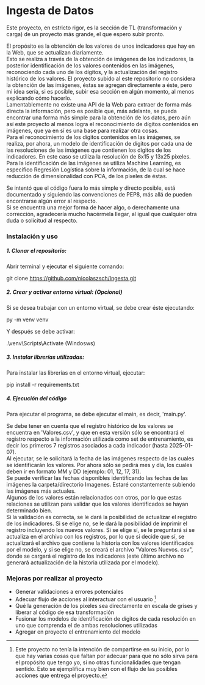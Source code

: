 # Ingesta de Datos

Este proyecto, en estricto rigor, es la sección de TL (transformación y carga) de un proyecto más grande, el que espero subir pronto.  
  
El propósito es la obtención de los valores de unos indicadores que hay en la Web, que se actualizan diariamente.  
Esto se realiza a través de la obtención de imágenes de los indicadores, la posterior identificación de los valores contenidos en las imágenes, reconociendo cada uno de los dígitos, y la actualización del registro histórico de los valores. El proyecto subido al este repositorio no considera la obtención de las imágenes, éstas se agregan directamente a éste, pero mi idea sería, si es posible, subir esa sección en algún momento, al menos explicando cómo hacerlo.  
Lamentablemente no existe una API de la Web para extraer de forma más directa la información, pero es posible que, más adelante, se pueda encontrar una forma más simple para la obtención de los datos, pero aún así este proyecto al menos logra el reconocimiento de dígitos contenidos en imágenes, que ya en sí es una base para realizar otra cosas.  
Para el reconocimiento de los dígitos contenidos en las imágenes, se realiza, por ahora, un modelo de identificación de dígitos por cada una de las resoluciones de las imágenes que contienen los dígitos de los indicadores. En este caso se utiliza la resolución de 8x15 y 13x25 pixeles. Para la identificación de las imágenes se utiliza Machine Learning, es específico Regresión Logística sobre la información, de la cual se hace reducción de dimensionalidad con PCA, de los pixeles de éstas.  
  
Se intentó que el código fuera lo más simple y directo posible, está documentado y siguiendo las convenciones de PEP8, más allá de pueden encontrarse algún error al respecto.  
Si se encuentra una mejor forma de hacer algo, o derechamente una corrección, agradecería mucho hacérmela llegar, al igual que cualquier otra duda o solicitud al respecto.  
  
### Instalación y uso

##### 1. Clonar el repositorio:

Abrir terminal y ejecutar el siguiente comando:

git clone https://github.com/nicolaszsch/Ingesta.git

##### 2. Crear y activar entorno virtual: (Opcional)

Si se desea trabajar con un entorno virtual, se debe crear éste ejecutando:

py -m venv venv

Y después se debe activar:

.\venv\Scripts\Activate   (Windosws)

##### 3. Instalar librerías utilizadas:

Para instalar las librerías en el entorno virtual, ejecutar:

pip install -r requirements.txt

##### 4. Ejecución del código

Para ejecutar el programa, se debe ejecutar el main, es decir, 'main.py'.

Se debe tener en cuenta que el registro histórico de los valores se encuentra en 'Valores.csv', y que en esta versión sólo se encontrará el registro respecto a la información utilizada como set de entrenamiento, es decir los primeros 7 registros asociados a cada indicador (hasta 2025-01-07).  
Al ejecutar, se le solicitará la fecha de las imágenes respecto de las cuales se identificarán los valores. Por ahora sólo se pedirá mes y día, los cuales deben ir en formato MM y DD (ejemplo: 01, 12, 17, 31).  
Se puede verificar las fechas disponibles identificando las fechas de las imágenes la carpeta/directorio Imagenes. Estaré constantemente subiendo las imágenes más actuales.  
Algunos de los valores están relacionados con otros, por lo que estas relaciones se utilizan para validar que los valores identificados se hayan determinado bien.  
Si la validación es correcta, se le dará la posibilidad de actualizar el registro de los indicadores. Si se elige no, se le dará la posibilidad de imprimir el registro incluyendo los nuevos valores. Si se elige sí, se le preguntará si se actualiza en el archivo con los registros, por lo que si decide que sí, se actualizará el archivo que contiene la historia con los valores identificados por el modelo, y si se elige no, se creará el archivo "Valores Nuevos. csv", donde se cargará el registro de los indicadores (este último archivo no generará actualización de la historia utilizada por el modelo).  
  
### Mejoras por realizar al proyecto

* Generar validaciones a errores potenciales
* Adecuar flujo de acciones al interactuar con el usuario [^1]
* Qué la generación de los pixeles sea directamente en escala de grises y liberar al código de esa transformación
* Fusionar los modelos de identificación de dígitos de cada resolución en uno que comprenda el de ambas resoluciones utilizadas
* Agregar en proyecto el entrenamiento del modelo

[^1]: Este proyecto no tenía la intención de compartirse en su inicio, por lo que hay varias cosas que faltan por adecuar para que no sólo sirva para el propósito que tengo yo, si no otras funcionalidades que tengan sentido. Esto se ejemplifica muy bien con el flujo de las posibles acciones que entrega el proyecto.
